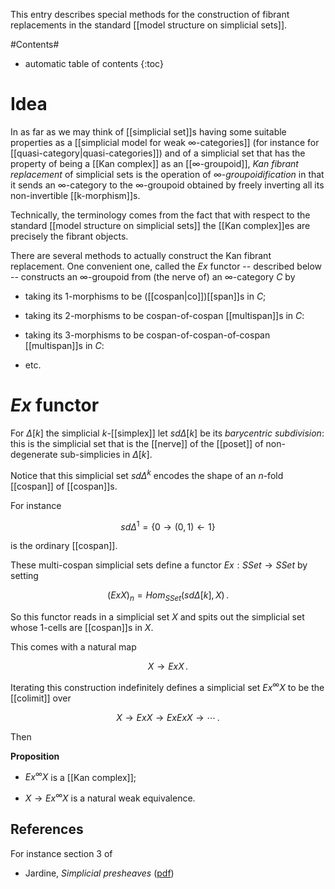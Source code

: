 
This entry describes special methods for the construction of  fibrant replacements in the standard [[model structure on simplicial sets]].


#Contents#
* automatic table of contents
{:toc}

# Idea #

In as far as we may think of [[simplicial set]]s having some suitable properties as a [[simplicial model for weak ∞-categories]] (for instance for [[quasi-category|quasi-categories]]) and of a simplicial set that has the property of being a [[Kan complex]] as an [[∞-groupoid]], _Kan fibrant replacement_ of simplicial sets is the operation of _$\infty$-groupoidification_ in that it sends an $\infty$-category to the $\infty$-groupoid obtained by freely inverting all its non-invertible [[k-morphism]]s.

Technically, the terminology comes from the fact that with respect to the standard [[model structure on simplicial sets]] the [[Kan complex]]es are precisely the fibrant objects.


There are several methods to actually construct the Kan fibrant replacement. One convenient one, called the $Ex$ functor -- described below -- constructs an $\infty$-groupoid from (the nerve of) an $\infty$-category $C$ by

- taking its 1-morphisms to be ([[cospan|co]])[[span]]s in $C$;

- taking its 2-morphisms to be cospan-of-cospan [[multispan]]s in $C$:

- taking its 3-morphisms to be cospan-of-cospan-of-cospan [[multispan]]s in $C$:

- etc. 

# $Ex$ functor #


For $\Delta[k]$ the simplicial $k$-[[simplex]] let $sd \Delta[k]$ be its _barycentric subdivision_: this is the simplicial set that is the [[nerve]] of the [[poset]] of non-degenerate sub-simplicies in $\Delta[k]$.

Notice that this simplicial set $sd \Delta^k$ encodes the shape of an $n$-fold [[cospan]] of [[cospan]]s.

For instance

$$
  sd \Delta^1 = \{0 \to (0,1) \leftarrow 1\}
$$

is the ordinary [[cospan]].

These multi-cospan simplicial sets define a functor $Ex : SSet \to SSet$ by setting

$$
  (Ex X)_n = Hom_{SSet}(sd \Delta[k], X)
  \,.
$$

So this functor reads in a simplicial set $X$ and spits out the simplicial set whose 1-cells are [[cospan]]s in $X$.

This comes with a natural map

$$
  X \to Ex X
  \,.
$$

Iterating this construction indefinitely defines a simplicial set $Ex^\infty X$ to be the [[colimit]] over

$$
  X \to Ex X \to Ex Ex X \to \cdots
  \,.
$$

Then

**Proposition**

* $Ex^\infty X$ is a [[Kan complex]];

* $X \to Ex^\infty X$ is a natural weak equivalence.

## References ##

For instance section 3 of 

* Jardine, _Simplicial presheaves_ ([pdf](http://www.math.uwo.ca/~jardine/papers/Fields-01.pdf))